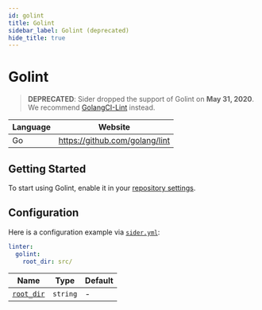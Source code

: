 ```yaml
---
id: golint
title: Golint
sidebar_label: Golint (deprecated)
hide_title: true
---
```


# Golint

> **DEPRECATED**: Sider dropped the support of Golint on **May 31, 2020**. We recommend [GolangCI-Lint](golangci-lint.md) instead.

| Language | Website                        |
| -------- | ------------------------------ |
| Go       | https://github.com/golang/lint |

## Getting Started

To start using Golint, enable it in your [repository settings](../../getting-started/repository-settings.md).

## Configuration

Here is a configuration example via [`sider.yml`](../../getting-started/custom-configuration.md):

```yaml
linter:
  golint:
    root_dir: src/
```

| Name                                                                                  | Type     | Default |
| ------------------------------------------------------------------------------------- | -------- | ------- |
| [`root_dir`](../../getting-started/custom-configuration.md#linteranalyzer_idroot_dir) | `string` | -       |
